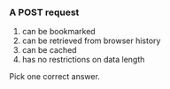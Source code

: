 ### A POST request  

1. can be bookmarked
1. can be retrieved from browser history
1. can be cached
1. has no restrictions on data length

Pick one correct answer.
